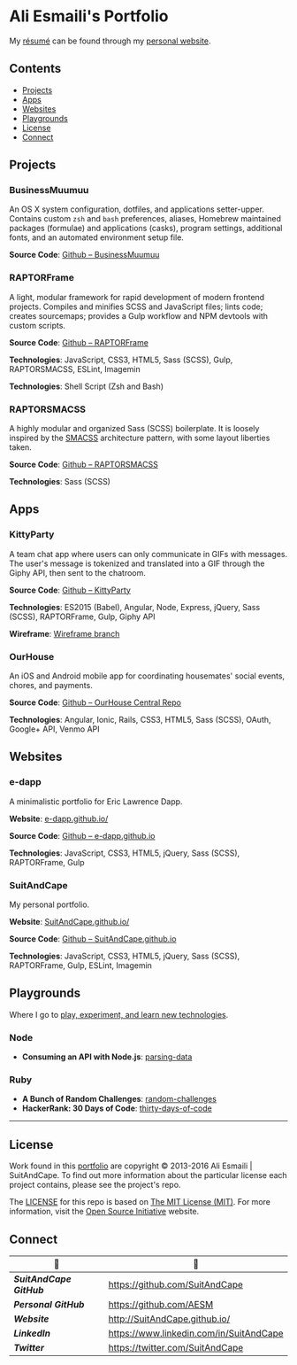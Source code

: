 <!-- README.md -->

Ali Esmaili's Portfolio
===============================================================================

My [résumé](http://SuitAndCape.github.io/resume.pdf) can be found through my [personal website](http://SuitAndCape.github.io/).

## Contents

- [Projects](#projects)
- [Apps](#apps)
- [Websites](#websites)
- [Playgrounds](#playgrounds)
- [License](#license)
- [Connect](#connect)

## Projects

### BusinessMuumuu
An OS X system configuration, dotfiles, and applications setter-upper.  Contains custom `zsh` and `bash` preferences, aliases, Homebrew maintained packages (formulae) and applications (casks), program settings, additional fonts, and an automated environment setup file.

**Source Code**: [Github – BusinessMuumuu](https://github.com/SuitAndCape/BusinessMuumuu)

### RAPTORFrame
A light, modular framework for rapid development of modern frontend projects.  Compiles and minifies SCSS and JavaScript files; lints code; creates sourcemaps; provides a Gulp workflow and NPM devtools with custom scripts.

**Source Code**: [Github – RAPTORFrame](https://github.com/SuitAndCape/RAPTORFrame)

**Technologies**: JavaScript, CSS3, HTML5, Sass (SCSS), Gulp, RAPTORSMACSS, ESLint, Imagemin

**Technologies**: Shell Script (Zsh and Bash)

### RAPTORSMACSS
A highly modular and organized Sass (SCSS) boilerplate. It is loosely inspired by the [SMACSS](https://smacss.com/) architecture pattern, with some layout liberties taken.

**Source Code**: [Github – RAPTORSMACSS](https://github.com/SuitAndCape/RAPTORSMACSS)

**Technologies**: Sass (SCSS)

<!-- ### FunkyAnimatronicMixologyHenchmen

#### _Work in Progress_
A Sass (SCSS) function, animation/transition, mixin, and helper library.

**Source Code**: [Github – FunkyAnimatronicMixologyHenchmen](https://github.com/SuitAndCape/FunkyAnimatronicMixologyHenchmen)

**Technologies**: Sass (SCSS) -->

<!-- ### GlitterAndRetribution

#### _Work in Progress_
A Sublime Text color schemes and a theme package.

**Source Code**: [Github – GlitterAndRetribution](https://github.com/SuitAndCape/GlitterAndRetribution)

**Technologies**: XML -->

## Apps

<!-- ### Commander's Paramour
A Connect Four clone, playable in a web browser.  Players may share a screen or play in two separate browsers.

**Source Code**: [Github – CommandersParamour](https://github.com/AESM/CommandersParamour)

**Technologies**: JavaScript, jQuery, HTML5, CSS3, Sass (SCSS), RAPTORSMACSS -->

### KittyParty
A team chat app where users can only communicate in GIFs with messages.  The user's message is tokenized and translated into a GIF through the Giphy API, then sent to the chatroom.

**Source Code**: [Github – KittyParty](https://github.com/AESM/KittyParty)

**Technologies**: ES2015 (Babel), Angular, Node, Express, jQuery, Sass (SCSS), RAPTORFrame, Gulp, Giphy API

**Wireframe**: [Wireframe branch](https://github.com/AESM/KittyParty/tree/wireframe)

### OurHouse
An iOS and Android mobile app for coordinating housemates' social events, chores, and payments.

**Source Code**: [Github – OurHouse Central Repo](https://github.com/AESM/OurHouse_Central_Repo)

**Technologies**: Angular, Ionic, Rails, CSS3, HTML5, Sass (SCSS), OAuth, Google+ API, Venmo API

## Websites

### e-dapp
A minimalistic portfolio for Eric Lawrence Dapp.

**Website**: [e-dapp.github.io/](http://e-dapp.github.io/)

**Source Code**: [Github – e-dapp.github.io](https://github.com/e-dapp/e-dapp.github.io)

**Technologies**: JavaScript, CSS3, HTML5, jQuery, Sass (SCSS), RAPTORFrame, Gulp

### SuitAndCape
My personal portfolio.

**Website**: [SuitAndCape.github.io/](http://SuitAndCape.github.io/)

**Source Code**: [Github – SuitAndCape.github.io](https://github.com/SuitAndCape/SuitAndCape.github.io)

**Technologies**: JavaScript, CSS3, HTML5, jQuery, Sass (SCSS), RAPTORFrame, Gulp, ESLint, Imagemin

## Playgrounds

Where I go to [play, experiment, and learn new technologies](https://github.com/AESM/Portfolio/blob/master/Playground).

### Node
- **Consuming an API with Node.js**: [parsing-data](https://github.com/AESM/Portfolio/blob/master/Playground/Node/parsing-data)

### Ruby
- **A Bunch of Random Challenges**: [random-challenges](https://github.com/AESM/Portfolio/blob/master/Playground/Ruby/random-challenges)
- **HackerRank: 30 Days of Code**: [thirty-days-of-code](https://github.com/AESM/Portfolio/blob/master/Playground/Ruby/thirty-days-of-code)

-------------------------------------------------------------------------------

## License

Work found in this [portfolio](#ali-esmailis-portfolio) are copyright © 2013-2016 Ali Esmaili | SuitAndCape.  To find out more information about the particular license each project contains, please see the project's repo.

The [LICENSE](https://github.com/AESM/Portfolio/blob/master/LICENSE) for this repo is based on [The MIT License (MIT)](http://opensource.org/licenses/MIT).  For more information, visit the [Open Source Initiative](http://opensource.org/) website.

## Connect

|               :tophat:               |               :rocket:               |
| ------------------------------------ | ------------------------------------ |
**_SuitAndCape GitHub_** | https://github.com/SuitAndCape
**_Personal GitHub_**    | https://github.com/AESM
**_Website_**            | http://SuitAndCape.github.io/
**_LinkedIn_**           | https://www.linkedin.com/in/SuitAndCape
**_Twitter_**            | https://twitter.com/SuitAndCape
